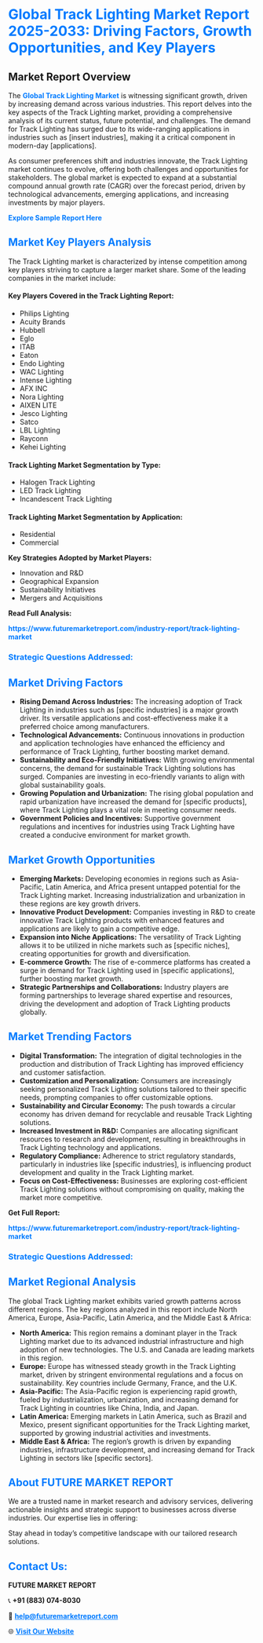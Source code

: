 <h1 style="color: #007BFF;">Global Track Lighting Market Report 2025-2033: Driving Factors, Growth Opportunities, and Key Players</h1>

<section id="overview">
<h2>Market Report Overview</h2>
<p>The <a href="https://www.futuremarketreport.com/industry-report/track-lighting-market" style="color: #007BFF; text-decoration: none;"><strong>Global Track Lighting Market</strong></a> is witnessing significant growth, driven by increasing demand across various industries. This report delves into the key aspects of the Track Lighting market, providing a comprehensive analysis of its current status, future potential, and challenges. The demand for Track Lighting has surged due to its wide-ranging applications in industries such as [insert industries], making it a critical component in modern-day [applications].</p>
<p>As consumer preferences shift and industries innovate, the Track Lighting market continues to evolve, offering both challenges and opportunities for stakeholders. The global market is expected to expand at a substantial compound annual growth rate (CAGR) over the forecast period, driven by technological advancements, emerging applications, and increasing investments by major players.</p>
</section>

<section id="overview">
<p><a href="https://www.futuremarketreport.com/request-sample/reportId=26343" style="color: #007BFF; text-decoration: none;"><strong>Explore Sample Report Here</strong></a></p>
</section>

<section id="key-players">
<h2 style="color: #007BFF;">Market Key Players Analysis</h2>
<p>The Track Lighting market is characterized by intense competition among key players striving to capture a larger market share. Some of the leading companies in the market include:</p>
<h4>Key Players Covered in the Track Lighting Report:</h4>
<ul><li>Philips Lighting</li><li>Acuity Brands</li><li>Hubbell</li><li>Eglo</li><li>ITAB</li><li>Eaton</li><li>Endo Lighting</li><li>WAC Lighting</li><li>Intense Lighting</li><li>AFX INC</li><li>Nora Lighting</li><li>AIXEN LITE</li><li>Jesco Lighting</li><li>Satco</li><li>LBL Lighting</li><li>Rayconn</li><li>Kehei Lighting</li></ul>
<h4>Track Lighting Market Segmentation by Type:</h4>
<ul><li>Halogen Track Lighting</li><li>LED Track Lighting</li><li>Incandescent Track Lighting</li></ul>

<h4>Track Lighting Market Segmentation by Application:</h4>
<ul><li>Residential</li><li>Commercial</li></ul>
<p><strong>Key Strategies Adopted by Market Players:</strong></p>
<ul>
<li>Innovation and R&D</li>
<li>Geographical Expansion</li>
<li>Sustainability Initiatives</li>
<li>Mergers and Acquisitions</li>
</ul>
</section>

<section>
<p><strong>Read Full Analysis: </strong></p><a href="https://www.futuremarketreport.com/industry-report/track-lighting-market" style="color: #007BFF; text-decoration: none;"><strong>https://www.futuremarketreport.com/industry-report/track-lighting-market</strong></a>
<h3 style="color: #007BFF;">Strategic Questions Addressed:</h3>
</section>

<section id="driving-factors">
<h2 style="color: #007BFF;">Market Driving Factors</h2>
<ul>
<li><strong>Rising Demand Across Industries:</strong> The increasing adoption of Track Lighting in industries such as [specific industries] is a major growth driver. Its versatile applications and cost-effectiveness make it a preferred choice among manufacturers.</li>
<li><strong>Technological Advancements:</strong> Continuous innovations in production and application technologies have enhanced the efficiency and performance of Track Lighting, further boosting market demand.</li>
<li><strong>Sustainability and Eco-Friendly Initiatives:</strong> With growing environmental concerns, the demand for sustainable Track Lighting solutions has surged. Companies are investing in eco-friendly variants to align with global sustainability goals.</li>
<li><strong>Growing Population and Urbanization:</strong> The rising global population and rapid urbanization have increased the demand for [specific products], where Track Lighting plays a vital role in meeting consumer needs.</li>
<li><strong>Government Policies and Incentives:</strong> Supportive government regulations and incentives for industries using Track Lighting have created a conducive environment for market growth.</li>
</ul>
</section>

<section id="growth-opportunities">
<h2 style="color: #007BFF;">Market Growth Opportunities</h2>
<ul>
<li><strong>Emerging Markets:</strong> Developing economies in regions such as Asia-Pacific, Latin America, and Africa present untapped potential for the Track Lighting market. Increasing industrialization and urbanization in these regions are key growth drivers.</li>
<li><strong>Innovative Product Development:</strong> Companies investing in R&D to create innovative Track Lighting products with enhanced features and applications are likely to gain a competitive edge.</li>
<li><strong>Expansion into Niche Applications:</strong> The versatility of Track Lighting allows it to be utilized in niche markets such as [specific niches], creating opportunities for growth and diversification.</li>
<li><strong>E-commerce Growth:</strong> The rise of e-commerce platforms has created a surge in demand for Track Lighting used in [specific applications], further boosting market growth.</li>
<li><strong>Strategic Partnerships and Collaborations:</strong> Industry players are forming partnerships to leverage shared expertise and resources, driving the development and adoption of Track Lighting products globally.</li>
</ul>
</section>

<section id="trending-factors">
<h2 style="color: #007BFF;">Market Trending Factors</h2>
<ul>
<li><strong>Digital Transformation:</strong> The integration of digital technologies in the production and distribution of Track Lighting has improved efficiency and customer satisfaction.</li>
<li><strong>Customization and Personalization:</strong> Consumers are increasingly seeking personalized Track Lighting solutions tailored to their specific needs, prompting companies to offer customizable options.</li>
<li><strong>Sustainability and Circular Economy:</strong> The push towards a circular economy has driven demand for recyclable and reusable Track Lighting solutions.</li>
<li><strong>Increased Investment in R&D:</strong> Companies are allocating significant resources to research and development, resulting in breakthroughs in Track Lighting technology and applications.</li>
<li><strong>Regulatory Compliance:</strong> Adherence to strict regulatory standards, particularly in industries like [specific industries], is influencing product development and quality in the Track Lighting market.</li>
<li><strong>Focus on Cost-Effectiveness:</strong> Businesses are exploring cost-efficient Track Lighting solutions without compromising on quality, making the market more competitive.</li>
</ul>
</section>

<section>
<p><strong>Get Full Report: </strong></p><a href="https://www.futuremarketreport.com/industry-report/track-lighting-market" style="color: #007BFF; text-decoration: none;"><strong>https://www.futuremarketreport.com/industry-report/track-lighting-market</strong></a>
<h3 style="color: #007BFF;">Strategic Questions Addressed:</h3>
</section>


<section id="regional-analysis">
<h2 style="color: #007BFF;">Market Regional Analysis</h2>
<p>The global Track Lighting market exhibits varied growth patterns across different regions. The key regions analyzed in this report include North America, Europe, Asia-Pacific, Latin America, and the Middle East & Africa:</p>
<ul>
<li><strong>North America:</strong> This region remains a dominant player in the Track Lighting market due to its advanced industrial infrastructure and high adoption of new technologies. The U.S. and Canada are leading markets in this region.</li>
<li><strong>Europe:</strong> Europe has witnessed steady growth in the Track Lighting market, driven by stringent environmental regulations and a focus on sustainability. Key countries include Germany, France, and the U.K.</li>
<li><strong>Asia-Pacific:</strong> The Asia-Pacific region is experiencing rapid growth, fueled by industrialization, urbanization, and increasing demand for Track Lighting in countries like China, India, and Japan.</li>
<li><strong>Latin America:</strong> Emerging markets in Latin America, such as Brazil and Mexico, present significant opportunities for the Track Lighting market, supported by growing industrial activities and investments.</li>
<li><strong>Middle East & Africa:</strong> The region’s growth is driven by expanding industries, infrastructure development, and increasing demand for Track Lighting in sectors like [specific sectors].</li>
</ul>
</section>

<footer>
<h2 style="color: #007BFF;">About FUTURE MARKET REPORT</h2>
<p>We are a trusted name in market research and advisory services, delivering actionable insights and strategic support to businesses across diverse industries. Our expertise lies in offering:</p>

<p>Stay ahead in today’s competitive landscape with our tailored research solutions.</p>

<h2 style="color: #007BFF;">Contact Us:</h2>
<p><strong>FUTURE MARKET REPORT</strong></p>
<p>📞 <strong>+91 (883) 074-8030</strong></p>
<p>📧 <strong><a href="mailto:help@futuremarketreport.com" style="color: #007BFF;">help@futuremarketreport.com</a></strong></p>
<p>🌐 <strong><a href="https://www.futuremarketreport.com/" style="color: #007BFF;">Visit Our Website</a></strong></p>
</footer>
